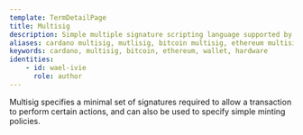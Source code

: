```yaml
---
template: TermDetailPage
title: Multisig
description: Simple multiple signature scripting language supported by Cardano Shelly.
aliases: cardano multisig, mutlisig, bitcoin multisig, ethereum multisig, multisig wallet, multisig hardware wallet
keywords: cardano, multisig, bitcoin, ethereum, wallet, hardware
identities: 
    - id: wael-ivie
      role: author
---
```


Multisig specifies a minimal set of signatures required to allow a transaction to perform certain actions, and can also be used to specify simple minting policies.